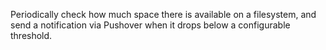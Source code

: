 Periodically check how much space there is available on a filesystem, and send a notification via Pushover when it drops below a configurable threshold.
